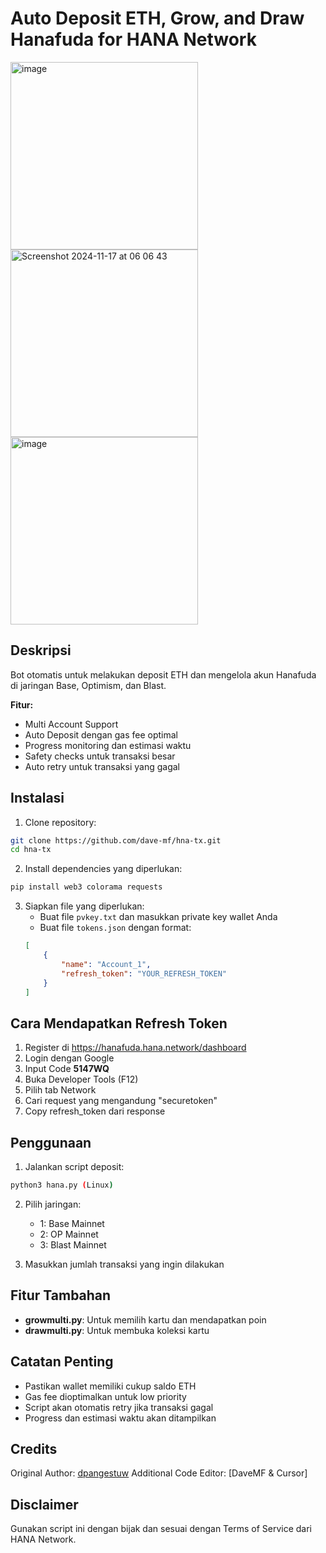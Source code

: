 # Auto Deposit ETH, Grow, and Draw Hanafuda for HANA Network 

<img height="300" alt="image" src="https://github.com/user-attachments/assets/90dc4730-188d-4f64-b3ea-8fedc1400dff" />
<img height="300" alt="Screenshot 2024-11-17 at 06 06 43" src="https://github.com/user-attachments/assets/d126ec9d-9f09-41ac-a298-c1d36dba953d">
<img height="300" alt="image" src="https://github.com/user-attachments/assets/ef5586f1-5602-4674-9f4a-2a176072b0c7">

## Deskripsi
Bot otomatis untuk melakukan deposit ETH dan mengelola akun Hanafuda di jaringan Base, Optimism, dan Blast.

**Fitur:**
- Multi Account Support
- Auto Deposit dengan gas fee optimal
- Progress monitoring dan estimasi waktu
- Safety checks untuk transaksi besar
- Auto retry untuk transaksi yang gagal

## Instalasi

1. Clone repository:
```bash
git clone https://github.com/dave-mf/hna-tx.git
cd hna-tx
```

2. Install dependencies yang diperlukan:
```bash
pip install web3 colorama requests
```

3. Siapkan file yang diperlukan:
   - Buat file `pvkey.txt` dan masukkan private key wallet Anda
   - Buat file `tokens.json` dengan format:
   ```json
   [
       {
           "name": "Account_1",
           "refresh_token": "YOUR_REFRESH_TOKEN"
       }
   ]
   ```

## Cara Mendapatkan Refresh Token
1. Register di https://hanafuda.hana.network/dashboard
2. Login dengan Google
3. Input Code **5147WQ**
4. Buka Developer Tools (F12)
5. Pilih tab Network
6. Cari request yang mengandung "securetoken"
7. Copy refresh_token dari response

## Penggunaan

1. Jalankan script deposit:
```bash
python3 hana.py (Linux)
```

2. Pilih jaringan:
   - 1: Base Mainnet
   - 2: OP Mainnet
   - 3: Blast Mainnet

3. Masukkan jumlah transaksi yang ingin dilakukan

## Fitur Tambahan
- **growmulti.py**: Untuk memilih kartu dan mendapatkan poin
- **drawmulti.py**: Untuk membuka koleksi kartu

## Catatan Penting
- Pastikan wallet memiliki cukup saldo ETH
- Gas fee dioptimalkan untuk low priority
- Script akan otomatis retry jika transaksi gagal
- Progress dan estimasi waktu akan ditampilkan

## Credits
Original Author: [dpangestuw](https://t.me/dpangestuw)
Additional Code Editor: [DaveMF & Cursor]

## Disclaimer
Gunakan script ini dengan bijak dan sesuai dengan Terms of Service dari HANA Network.

